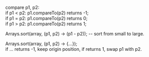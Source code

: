 compare p1, p2:  
if p1 < p2: p1.compareTo(p2) returns -1;  
if p1 = p2: p1.compareTo(p2) returns 0;  
if p1 > p2: p1.compareTo(p2) returns 1;  
  
Arrays.sort(array, (p1, p2) -> (p1 - p2)); -- sort from small to large. 
  
Arrays.sort(array, (p1, p2) -> {...});  
if ... returns -1, keep origin position, if returns 1, swap p1 with p2.
